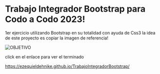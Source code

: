 # Trabajo Integrador Bootstrap para Codo a Codo 2023!
1er ejercicio utilizando Bootstrap en su totalidad con ayuda de Css3
la idea de este proyecto es copiar la imagen de referencia!



![OBJETIVO](https://user-images.githubusercontent.com/80302600/228390143-87dd7361-4f91-486f-954f-66e17d23feaf.jpg)

click en el enlace para ver el terminado 

https://ezequieldehnike.github.io/TrabajoIntegradorBootstrap/
